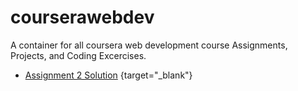 # courserawebdev
A container for all coursera web development course Assignments, Projects, and Coding Excercises.

- [Assignment 2 Solution](https://mociphers.github.io/courserawebdev/module2-solution/index.html) {target="_blank"}
